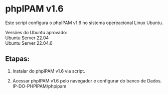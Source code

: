 # phpIPAM v1.6
Este script configura o phpIPAM v1.6 no sistema opereacional Linux Ubuntu.

Versões do Ubuntu aprovado: </br>
Ubuntu Server 22.04</br>
Ubuntu Server 22.04.6</br>

## Etapas:

1. Instalar do phpIPAM v1.6 via script.</br>

2. Acessar phpIPAM v1.6 pelo navegador e configurar do banco de Dados.</br>
IP-DO-PHPIPAM/phpipam</br>
